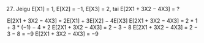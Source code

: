 27. Jeigu E[X1] = 1, E[X2] = −1, E[X3] = 2, tai E[2X1 + 3X2 − 4X3] = ?

E[2X1 + 3X2 − 4X3] = 2E[X1] + 3E[X2] − 4E[X3]
E[2X1 + 3X2 − 4X3] = 2 * 1 + 3 * (−1) − 4 * 2
E[2X1 + 3X2 − 4X3] = 2 − 3 − 8
E[2X1 + 3X2 − 4X3] = 2 − 3 − 8 = −9
E[2X1 + 3X2 − 4X3] = −9